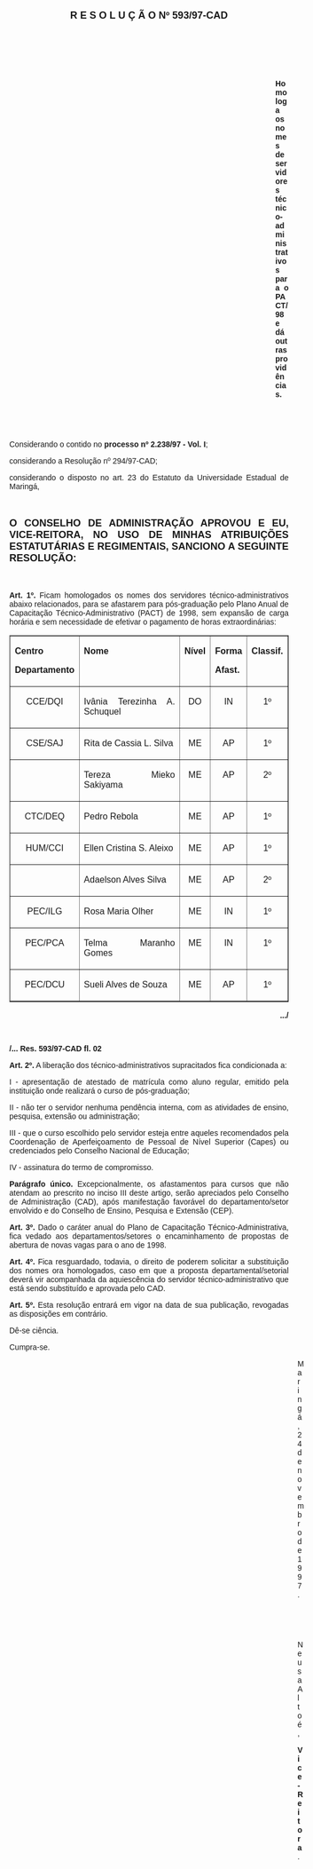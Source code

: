<BODY>

<B><FONT FACE="Arial" SIZE=4><P ALIGN="CENTER">R E S O L U &Ccedil; &Atilde; O   Nº 593/97-CAD</P>
</B></FONT><FONT FACE="Arial">
<P>&nbsp;</P>
<P>&nbsp;</P>
<P>&nbsp;</P><DIR>
<DIR>
<DIR>
<DIR>
<DIR>
<DIR>
<DIR>
<DIR>
<DIR>
<DIR>
<DIR>
<DIR>

<B><P ALIGN="JUSTIFY">Homologa os nomes de servidores t&eacute;cnico-administrativos para o PACT/98 e d&aacute; outras provid&ecirc;ncias.</P>
</B><P ALIGN="JUSTIFY"></P>
<P>&nbsp;</P>
<P>&nbsp;</P></DIR>
</DIR>
</DIR>
</DIR>
</DIR>
</DIR>
</DIR>
</DIR>
</DIR>
</DIR>
</DIR>
</DIR>

<P ALIGN="JUSTIFY">&#9;Considerando o contido no<B> processo nº 2.238/97 - Vol. I</B>;</P>
<P ALIGN="JUSTIFY">&#9;considerando a Resolu&ccedil;&atilde;o nº 294/97-CAD;</P>
<P ALIGN="JUSTIFY">&#9;considerando o disposto no art. 23 do Estatuto da Universidade Estadual de Maring&aacute;,</P>
<P ALIGN="JUSTIFY"></P>
<P ALIGN="JUSTIFY">&nbsp;</P>
</FONT><B><FONT FACE="Arial" SIZE=4><P ALIGN="JUSTIFY">O CONSELHO DE ADMINISTRA&Ccedil;&Atilde;O APROVOU E EU, VICE-REITORA, NO USO DE MINHAS ATRIBUI&Ccedil;&Otilde;ES ESTATUT&Aacute;RIAS E REGIMENTAIS, SANCIONO A SEGUINTE RESOLU&Ccedil;&Atilde;O:</P>
</B></FONT><FONT FACE="Arial"><P ALIGN="JUSTIFY"></P>
<P ALIGN="JUSTIFY">&nbsp;</P>
<P ALIGN="JUSTIFY">&#9;<B>Art. 1º. </B>Ficam homologados os nomes dos servidores t&eacute;cnico-administrativos abaixo relacionados, para se afastarem para p&oacute;s-gradua&ccedil;&atilde;o pelo Plano Anual de Capacita&ccedil;&atilde;o T&eacute;cnico-Administrativo (PACT) de 1998, sem expans&atilde;o de carga hor&aacute;ria e sem necessidade de efetivar o pagamento de horas extraordin&aacute;rias:</P>
<P ALIGN="JUSTIFY"></P></FONT>
<TABLE BORDER CELLSPACING=2 CELLPADDING=7 WIDTH=596>
<TR><TD WIDTH="22%" VALIGN="TOP">
<B><FONT FACE="Arial"><P ALIGN="JUSTIFY">Centro</P>
<P ALIGN="JUSTIFY">Departamento</B></FONT></TD>
<TD WIDTH="43%" VALIGN="TOP">
<B><FONT FACE="Arial"><P ALIGN="JUSTIFY">Nome</B></FONT></TD>
<TD WIDTH="11%" VALIGN="TOP">
<B><FONT FACE="Arial"><P ALIGN="JUSTIFY">N&iacute;vel</B></FONT></TD>
<TD WIDTH="12%" VALIGN="TOP">
<B><FONT FACE="Arial"><P ALIGN="JUSTIFY">Forma</P>
<P ALIGN="JUSTIFY">Afast.</B></FONT></TD>
<TD WIDTH="12%" VALIGN="TOP">
<B><FONT FACE="Arial"><P ALIGN="JUSTIFY">Classif.</B></FONT></TD>
</TR>
<TR><TD WIDTH="22%" VALIGN="TOP">
<FONT FACE="Arial"><P ALIGN="CENTER">CCE/DQI</FONT></TD>
<TD WIDTH="43%" VALIGN="TOP">
<FONT FACE="Arial"><P ALIGN="JUSTIFY">Iv&acirc;nia Terezinha A. Schuquel</FONT></TD>
<TD WIDTH="11%" VALIGN="TOP">
<FONT FACE="Arial"><P ALIGN="CENTER">DO</FONT></TD>
<TD WIDTH="12%" VALIGN="TOP">
<FONT FACE="Arial"><P ALIGN="CENTER">IN</FONT></TD>
<TD WIDTH="12%" VALIGN="TOP">
<FONT FACE="Arial"><P ALIGN="CENTER">1º</FONT></TD>
</TR>
<TR><TD WIDTH="22%" VALIGN="TOP">
<FONT FACE="Arial"><P ALIGN="CENTER">CSE/SAJ</FONT></TD>
<TD WIDTH="43%" VALIGN="TOP">
<FONT FACE="Arial"><P ALIGN="JUSTIFY">Rita de Cassia L. Silva</FONT></TD>
<TD WIDTH="11%" VALIGN="TOP">
<FONT FACE="Arial"><P ALIGN="CENTER">ME</FONT></TD>
<TD WIDTH="12%" VALIGN="TOP">
<FONT FACE="Arial"><P ALIGN="CENTER">AP</FONT></TD>
<TD WIDTH="12%" VALIGN="TOP">
<FONT FACE="Arial"><P ALIGN="CENTER">1º</FONT></TD>
</TR>
<TR><TD WIDTH="22%" VALIGN="TOP">&nbsp;</TD>
<TD WIDTH="43%" VALIGN="TOP">
<FONT FACE="Arial"><P ALIGN="JUSTIFY">Tereza Mieko Sakiyama</FONT></TD>
<TD WIDTH="11%" VALIGN="TOP">
<FONT FACE="Arial"><P ALIGN="CENTER">ME</FONT></TD>
<TD WIDTH="12%" VALIGN="TOP">
<FONT FACE="Arial"><P ALIGN="CENTER">AP</FONT></TD>
<TD WIDTH="12%" VALIGN="TOP">
<FONT FACE="Arial"><P ALIGN="CENTER">2º</FONT></TD>
</TR>
<TR><TD WIDTH="22%" VALIGN="TOP">
<FONT FACE="Arial"><P ALIGN="CENTER">CTC/DEQ</FONT></TD>
<TD WIDTH="43%" VALIGN="TOP">
<FONT FACE="Arial"><P ALIGN="JUSTIFY">Pedro Rebola</FONT></TD>
<TD WIDTH="11%" VALIGN="TOP">
<FONT FACE="Arial"><P ALIGN="CENTER">ME</FONT></TD>
<TD WIDTH="12%" VALIGN="TOP">
<FONT FACE="Arial"><P ALIGN="CENTER">AP</FONT></TD>
<TD WIDTH="12%" VALIGN="TOP">
<FONT FACE="Arial"><P ALIGN="CENTER">1º</FONT></TD>
</TR>
<TR><TD WIDTH="22%" VALIGN="TOP">
<FONT FACE="Arial"><P ALIGN="CENTER">HUM/CCI</FONT></TD>
<TD WIDTH="43%" VALIGN="TOP">
<FONT FACE="Arial"><P ALIGN="JUSTIFY">Ellen Cristina S. Aleixo</FONT></TD>
<TD WIDTH="11%" VALIGN="TOP">
<FONT FACE="Arial"><P ALIGN="CENTER">ME</FONT></TD>
<TD WIDTH="12%" VALIGN="TOP">
<FONT FACE="Arial"><P ALIGN="CENTER">AP</FONT></TD>
<TD WIDTH="12%" VALIGN="TOP">
<FONT FACE="Arial"><P ALIGN="CENTER">1º</FONT></TD>
</TR>
<TR><TD WIDTH="22%" VALIGN="TOP">&nbsp;</TD>
<TD WIDTH="43%" VALIGN="TOP">
<FONT FACE="Arial"><P ALIGN="JUSTIFY">Adaelson Alves Silva</FONT></TD>
<TD WIDTH="11%" VALIGN="TOP">
<FONT FACE="Arial"><P ALIGN="CENTER">ME</FONT></TD>
<TD WIDTH="12%" VALIGN="TOP">
<FONT FACE="Arial"><P ALIGN="CENTER">AP</FONT></TD>
<TD WIDTH="12%" VALIGN="TOP">
<FONT FACE="Arial"><P ALIGN="CENTER">2º</FONT></TD>
</TR>
<TR><TD WIDTH="22%" VALIGN="TOP">
<FONT FACE="Arial"><P ALIGN="CENTER">PEC/ILG</FONT></TD>
<TD WIDTH="43%" VALIGN="TOP">
<FONT FACE="Arial"><P ALIGN="JUSTIFY">Rosa Maria Olher</FONT></TD>
<TD WIDTH="11%" VALIGN="TOP">
<FONT FACE="Arial"><P ALIGN="CENTER">ME</FONT></TD>
<TD WIDTH="12%" VALIGN="TOP">
<FONT FACE="Arial"><P ALIGN="CENTER">IN</FONT></TD>
<TD WIDTH="12%" VALIGN="TOP">
<FONT FACE="Arial"><P ALIGN="CENTER">1º</FONT></TD>
</TR>
<TR><TD WIDTH="22%" VALIGN="TOP">
<FONT FACE="Arial"><P ALIGN="CENTER">PEC/PCA</FONT></TD>
<TD WIDTH="43%" VALIGN="TOP">
<FONT FACE="Arial"><P ALIGN="JUSTIFY">Telma Maranho Gomes</FONT></TD>
<TD WIDTH="11%" VALIGN="TOP">
<FONT FACE="Arial"><P ALIGN="CENTER">ME</FONT></TD>
<TD WIDTH="12%" VALIGN="TOP">
<FONT FACE="Arial"><P ALIGN="CENTER">IN</FONT></TD>
<TD WIDTH="12%" VALIGN="TOP">
<FONT FACE="Arial"><P ALIGN="CENTER">1º</FONT></TD>
</TR>
<TR><TD WIDTH="22%" VALIGN="TOP">
<FONT FACE="Arial"><P ALIGN="CENTER">PEC/DCU</FONT></TD>
<TD WIDTH="43%" VALIGN="TOP">
<FONT FACE="Arial"><P ALIGN="JUSTIFY">Sueli Alves de Souza</FONT></TD>
<TD WIDTH="11%" VALIGN="TOP">
<FONT FACE="Arial"><P ALIGN="CENTER">ME</FONT></TD>
<TD WIDTH="12%" VALIGN="TOP">
<FONT FACE="Arial"><P ALIGN="CENTER">AP</FONT></TD>
<TD WIDTH="12%" VALIGN="TOP">
<FONT FACE="Arial"><P ALIGN="CENTER">1º</FONT></TD>
</TR>
</TABLE>

<FONT FACE="Arial"><P ALIGN="JUSTIFY"></P>
<B><P ALIGN="RIGHT">.../</P>
</B><P ALIGN="JUSTIFY"></P>
<P ALIGN="JUSTIFY">&nbsp;</P>
<B><P ALIGN="JUSTIFY">/... Res. 593/97-CAD                                                                                        fl. 02</P>
</B><P ALIGN="JUSTIFY"></P>
<P ALIGN="JUSTIFY">&#9;<B>Art. 2º.</B> A libera&ccedil;&atilde;o dos t&eacute;cnico-administrativos supracitados fica condicionada a:</P>
<P ALIGN="JUSTIFY">&#9;I - apresenta&ccedil;&atilde;o de atestado de matr&iacute;cula como aluno regular, emitido pela institui&ccedil;&atilde;o onde realizar&aacute; o curso de p&oacute;s-gradua&ccedil;&atilde;o;</P>
<P ALIGN="JUSTIFY">&#9;II - n&atilde;o ter o servidor nenhuma pend&ecirc;ncia interna, com as atividades de ensino, pesquisa, extens&atilde;o ou administra&ccedil;&atilde;o;</P>
<P ALIGN="JUSTIFY">&#9;III - que o curso escolhido pelo servidor esteja entre aqueles recomendados pela Coordena&ccedil;&atilde;o de Aperfei&ccedil;oamento de Pessoal de N&iacute;vel Superior (Capes) ou credenciados pelo Conselho Nacional de Educa&ccedil;&atilde;o;</P>
<P ALIGN="JUSTIFY">&#9;IV - assinatura do termo de compromisso.</P>
<P ALIGN="JUSTIFY">&#9;<B>Par&aacute;grafo &uacute;nico.</B> Excepcionalmente, os afastamentos para cursos que n&atilde;o atendam ao prescrito no inciso III deste artigo, ser&atilde;o apreciados pelo Conselho de Administra&ccedil;&atilde;o (CAD), ap&oacute;s manifesta&ccedil;&atilde;o favor&aacute;vel do departamento/setor envolvido e do Conselho de Ensino, Pesquisa e Extens&atilde;o (CEP).</P>
<P ALIGN="JUSTIFY">&#9;<B>Art. 3º.</B> Dado o car&aacute;ter anual do Plano de Capacita&ccedil;&atilde;o T&eacute;cnico-Administrativa, fica vedado aos departamentos/setores o encaminhamento de propostas de abertura de novas vagas para o ano de 1998.</P>
<P ALIGN="JUSTIFY">&#9;<B>Art. 4º.</B> Fica resguardado, todavia, o direito de poderem solicitar a substitui&ccedil;&atilde;o dos nomes ora homologados, caso em que a proposta departamental/setorial dever&aacute; vir acompanhada da aquiesc&ecirc;ncia do servidor t&eacute;cnico-administrativo que est&aacute; sendo substitu&iacute;do e aprovada pelo CAD.</P>
<P ALIGN="JUSTIFY">&#9;<B>Art. 5º.</B> Esta resolu&ccedil;&atilde;o entrar&aacute; em vigor na data de sua publica&ccedil;&atilde;o, revogadas as disposi&ccedil;&otilde;es em contr&aacute;rio.</P>
<P>&#9;D&ecirc;-se ci&ecirc;ncia.</P>
<P>&#9;Cumpra-se.</P>
<DIR>
<DIR>
<DIR>
<DIR>
<DIR>
<DIR>
<DIR>
<DIR>
<DIR>
<DIR>
<DIR>
<DIR>
<DIR>

<P>Maring&aacute;, 24 de novembro de 1997.</P>

<P>&nbsp;</P>
<P>&nbsp;</P>
<P>Neusa Alto&eacute;,</P>
<B><P>Vice-Reitora</B>.</P></DIR>
</DIR>
</DIR>
</DIR>
</DIR>
</DIR>
</DIR>
</DIR>
</DIR>
</DIR>
</DIR>
</DIR>
</DIR>
</FONT></BODY>
